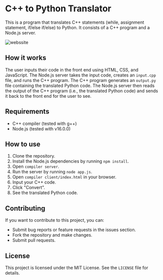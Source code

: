 # C++ to Python Translator

This is a program that translates C++ statements (while, assignment statement, if/else if/else) to Python. It consists of a C++ program and a Node.js server.

![webssite](https://github.com/John-Salama/cpp_python_translator/assets/89663721/8be6a945-4e2e-4910-9cb1-1eec3fff1d2c)

## How it works

The user inputs their code in the front end using HTML, CSS, and JavaScript. The Node.js server takes the input code, creates an `input.cpp` file, and runs the C++ program. The C++ program generates an `output.py` file containing the translated Python code. The Node.js server then reads the output of the C++ program (i.e., the translated Python code) and sends it back to the front end for the user to see.

## Requirements

- C++ compiler (tested with g++)
- Node.js (tested with v16.0.0)

## How to use

1. Clone the repository.
2. Install the Node.js dependencies by running `npm install`.
3. Open `compiler server`.
4. Run the server by running `node app.js`.
5. Open `compiler client/index.html` in your browser.
6. Input your C++ code.
7. Click "Convert".
8. See the translated Python code.

## Contributing

If you want to contribute to this project, you can:

- Submit bug reports or feature requests in the issues section.
- Fork the repository and make changes.
- Submit pull requests.

## License

This project is licensed under the MIT License. See the `LICENSE` file for details.
